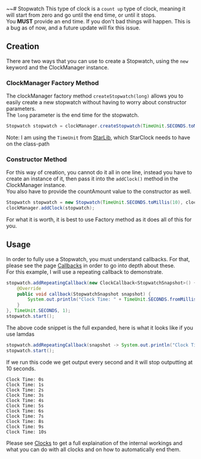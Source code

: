 ~~# Stopwatch
This type of clock is a `count up` type of clock, meaning it will start from zero and go until the end time, or until it stops.  
You **MUST** provide an end time. If you don't bad things will happen. This is a bug as of now, and a future update will fix this issue.  

## Creation
There are two ways that you can use to create a Stopwatch, using the `new` keyword and the ClockManager instance. 

### ClockManager Factory Method
The clockManager factory method `createStopwatch(long)` allows you to easily create a new stopwatch without having to worry about constructor parameters.  
The `long` parameter is the end time for the stopwatch. 

```java
Stopwatch stopwatch = clockManager.createStopwatch(TimeUnit.SECONDS.toMillis(10));
```
Note: I am using the `TimeUnit` from [StarLib](https://github.com/StarDevelopmentLLC/StarLib), which StarClock needs to have on the class-path

### Constructor Method
For this way of creation, you cannot do it all in one line, instead you have to create an instance of it, then pass it into the `addClock()` method in the ClockManager instance.  
You also have to provide the countAmount value to the constructor as well.  

```java
Stopwatch stopwatch = new Stopwatch(TimeUnit.SECONDS.toMillis(10), clockManager.getCountAmount());
clockManager.addClock(stopwatch);
```

For what it is worth, it is best to use Factory method as it does all of this for you.  

## Usage
In order to fully use a Stopwatch, you must understand callbacks. For that, please see the page [Callbacks](callbacks.md) in order to go into depth about these.  
For this example, I will use a repeating callback to demonstrate.  
```java
stopwatch.addRepeatingCallback(new ClockCallback<StopwatchSnapshot>() {
    @Override
    public void callback(StopwatchSnapshot snapshot) {
        System.out.println("Clock Time: " + TimeUnit.SECONDS.fromMillis(snapshot.getTime()) + "s");
    }
}, TimeUnit.SECONDS, 1);
stopwatch.start();
```

The above code snippet is the full expanded, here is what it looks like if you use lamdas
```java
stopwatch.addRepeatingCallback(snapshot -> System.out.println("Clock Time: " + TimeUnit.SECONDS.fromMillis(snapshot.getTime()) + "s"), TimeUnit.SECONDS, 1);
stopwatch.start();
```

If we run this code we get output every second and it will stop outputting at 10 seconds.  
```text
Clock Time: 0s
Clock Time: 1s
Clock Time: 2s
Clock Time: 3s
Clock Time: 4s
Clock Time: 5s
Clock Time: 6s
Clock Time: 7s
Clock Time: 8s
Clock Time: 9s
Clock Time: 10s
```
Please see [Clocks](clocks.md) to get a full explaination of the internal workings and what you can do with all clocks and on how to automatically end them.